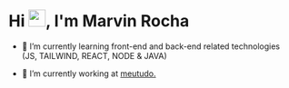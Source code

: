 <h1 align="left">Hi <img src="https://raw.githubusercontent.com/kaueMarques/kaueMarques/master/hi.gif" height="30px">, I'm Marvin Rocha</h1>

- 🌱 I’m currently learning front-end and back-end related technologies (JS, TAILWIND, REACT, NODE & JAVA)

- 🔭 I’m currently working at [meutudo.](https://www.linkedin.com/company/meutudoapp/)

<!--
**mrvnrcha/mrvnrcha** is a ✨ _special_ ✨ repository because its `README.md` (this file) appears on your GitHub profile.

Here are some ideas to get you started:

- 🔭 I’m currently working on ...
- 🌱 I’m currently learning ...
- 👯 I’m looking to collaborate on ...
- 🤔 I’m looking for help with ...
- 💬 Ask me about ...
- 📫 How to reach me: ...
- 😄 Pronouns: ...
- ⚡ Fun fact: ...
-->
